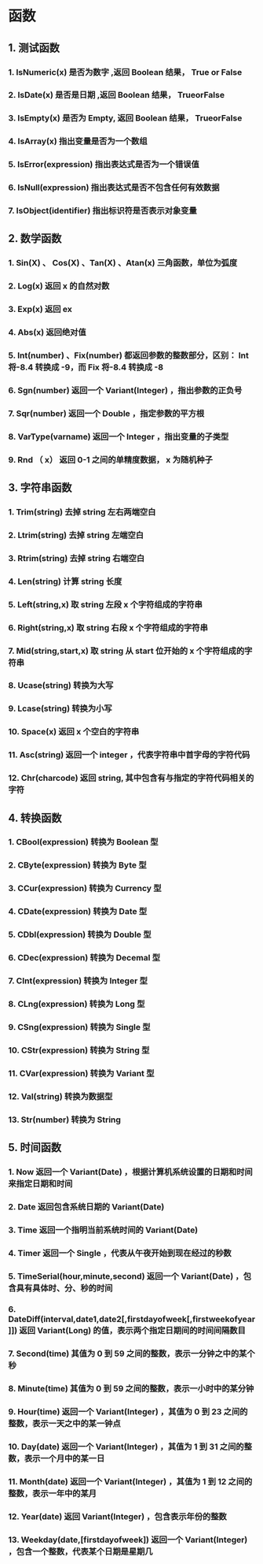 # 函数


## 1. 测试函数

### 1. IsNumeric(x)     是否为数字 ,返回 Boolean 结果， True or False
### 2. IsDate(x)        是否是日期 ,返回 Boolean 结果， TrueorFalse
### 3. IsEmpty(x)       是否为 Empty, 返回 Boolean 结果， TrueorFalse
### 4. IsArray(x)       指出变量是否为一个数组
### 5. IsError(expression)      指出表达式是否为一个错误值
### 6. IsNull(expression)       指出表达式是否不包含任何有效数据
### 7. IsObject(identifier)     指出标识符是否表示对象变量


## 2. 数学函数

### 1. Sin(X) 、 Cos(X) 、Tan(X) 、Atan(x)	三角函数，单位为弧度
### 2. Log(x)	返回 x 的自然对数
### 3. Exp(x)	返回 ex
### 4. Abs(x)	返回绝对值
### 5. Int(number) 、Fix(number)	都返回参数的整数部分，区别： Int 将-8.4 转换成 -9，而 Fix 将-8.4 转换成 -8
### 6. Sgn(number)	返回一个 Variant(Integer) ，指出参数的正负号
### 7. Sqr(number)	返回一个 Double ，指定参数的平方根
### 8. VarType(varname)	返回一个 Integer ，指出变量的子类型
### 9. Rnd （ x）	返回 0-1 之间的单精度数据， x 为随机种子


## 3. 字符串函数

### 1. Trim(string)	去掉 string 左右两端空白
### 2. Ltrim(string)	去掉 string 左端空白
### 3. Rtrim(string)	去掉 string 右端空白
### 4. Len(string)	计算 string 长度
### 5. Left(string,x)	取 string 左段 x 个字符组成的字符串
### 6. Right(string,x)	取 string 右段 x 个字符组成的字符串
### 7. Mid(string,start,x)	取 string 从 start 位开始的 x 个字符组成的字符串
### 8. Ucase(string)	转换为大写
### 9. Lcase(string)	转换为小写
### 10. Space(x)	返回 x 个空白的字符串
### 11. Asc(string)	返回一个 integer ，代表字符串中首字母的字符代码
### 12. Chr(charcode)	返回 string, 其中包含有与指定的字符代码相关的字符


## 4. 转换函数


### 1. CBool(expression)	转换为 Boolean 型
### 2. CByte(expression)	转换为 Byte 型
### 3. CCur(expression)	转换为 Currency 型
### 4. CDate(expression)	转换为 Date 型
### 5. CDbl(expression)	转换为 Double 型
### 6. CDec(expression)	转换为 Decemal 型
### 7. CInt(expression)	转换为 Integer 型
### 8. CLng(expression)	转换为 Long 型
### 9. CSng(expression)	转换为 Single 型
### 10. CStr(expression)	转换为 String 型
### 11. CVar(expression)	转换为 Variant 型
### 12. Val(string)	转换为数据型
### 13. Str(number)	转换为 String


## 5. 时间函数


### 1. Now	返回一个 Variant(Date) ，根据计算机系统设置的日期和时间来指定日期和时间
### 2. Date	返回包含系统日期的 Variant(Date)
### 3. Time	返回一个指明当前系统时间的 Variant(Date)
### 4. Timer	返回一个 Single ，代表从午夜开始到现在经过的秒数
### 5. TimeSerial(hour,minute,second)	返回一个 Variant(Date) ，包含具有具体时、分、秒的时间
### 6. DateDiff(interval,date1,date2[,firstdayofweek[,firstweekofyear]])	返回 Variant(Long) 的值，表示两个指定日期间的时间间隔数目
### 7. Second(time)	其值为 0 到 59 之间的整数，表示一分钟之中的某个秒
### 8. Minute(time)	其值为 0 到 59 之间的整数，表示一小时中的某分钟
### 9. Hour(time)	返回一个 Variant(Integer) ，其值为 0 到 23 之间的整数，表示一天之中的某一钟点
### 10. Day(date)	返回一个 Variant(Integer) ，其值为 1 到 31 之间的整数，表示一个月中的某一日
### 11. Month(date)	返回一个 Variant(Integer) ，其值为 1 到 12 之间的整数，表示一年中的某月
### 12. Year(date)	返回 Variant(Integer) ，包含表示年份的整数
### 13. Weekday(date,[firstdayofweek])	返回一个 Variant(Integer) ，包含一个整数，代表某个日期是星期几
